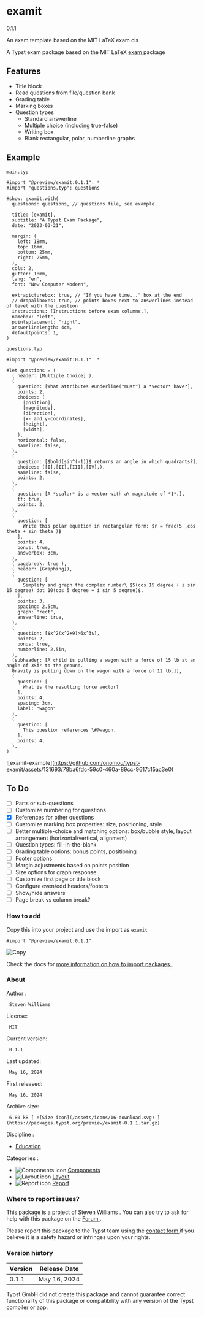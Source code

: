 #  examit

0.1.1

An exam template based on the MIT LaTeX exam.cls

A Typst exam package based on the MIT LaTeX [ exam
](https://ctan.org/pkg/exam) package

##  Features

  * Title block 
  * Read questions from file/question bank 
  * Grading table 
  * Marking boxes 
  * Question types 
    * Standard answerline 
    * Multiple choice (including true-false) 
    * Writing box 
    * Blank rectangular, polar, numberline graphs 

##  Example

` main.typ `

    
    
    #import "@preview/examit:0.1.1": *
    #import "questions.typ": questions
    
    #show: examit.with(
      questions: questions, // questions file, see example
    
      title: [examit],
      subtitle: "A Typst Exam Package",
      date: "2023-03-21",
    
      margin: (
        left: 18mm,
        top: 16mm,
        bottom: 25mm,
        right: 25mm,
      ),
      cols: 2,
      gutter: 18mm,
      lang: "en",
      font: "New Computer Modern",
    
      extrapicturebox: true, // "If you have time..." box at the end
      // dropallboxes: true, // points boxes next to answerlines instead of level with the question
      instructions: [Instructions before exam columns.],
      namebox: "left",
      pointsplacement: "right",
      answerlinelength: 4cm,
      defaultpoints: 1,
    )
    

` questions.typ `

    
    
    #import "@preview/examit:0.1.1": *
    
    #let questions = (
      ( header: [Multiple Choice] ),
      (
        question: [What attributes #underline("must") a *vector* have?],
        points: 2,
        choices: (
          [position],
          [magnitude],
          [direction],
          [x- and y-coordinates],
          [height],
          [width],
        ),
        horizontal: false,
        sameline: false,
      ),
      (
        question: [$bold(sin^(-1))$ returns an angle in which quadrants?],
        choices: ([I],[II],[III],[IV],),
        sameline: false,
        points: 2,
      ),
      (
        question: [A *scalar* is a vector with a\ magnitude of *1*.],
        tf: true,
        points: 2,
      ),
      (
        question: [
          Write this polar equation in rectangular form: $r = frac(5 ,cos theta + sin theta )$
        ],
        points: 4,
        bonus: true,
        answerbox: 3cm,
      ),
      ( pagebreak: true ),
      ( header: [Graphing]),
      (
        question: [
          Simplify and graph the complex number\ $5(cos 15 degree + i sin 15 degree) dot 10(cos 5 degree + i sin 5 degree)$.
        ],
        points: 3,
        spacing: 2.5cm,
        graph: "rect",
        answerline: true,
      ),
      (
        question: [$x^2(x^2+9)>6x^3$],
        points: 2,
        bonus: true,
        numberline: 2.5in,
      ),
      (subheader: [A child is pulling a wagon with a force of 15 lb at an angle of 35Â° to the ground.
      Gravity is pulling down on the wagon with a force of 12 lb.]),
      (
        question: [
          What is the resulting force vector?
        ],
        points: 4,
        spacing: 3cm,
        label: "wagon"
      ),
      (
        question: [
          This question references \#@wagon.
        ],
        points: 4,
      ),
    )
    

![examit-example](https://github.com/onomou/typst-
examit/assets/131693/78ba6fdc-59c0-460a-89cc-9617c15ac3e0)

##  To Do

  * [ ] Parts or sub-questions 
  * [ ] Customize numbering for questions 
  * [X] References for other questions 
  * [ ] Customize marking box properties: size, positioning, style 
  * [ ] Better multiple-choice and matching options: box/bubble style, layout arrangement (horizontal/vertical, alignment) 
  * [ ] Question types: fill-in-the-blank 
  * [ ] Grading table options: bonus points, positioning 
  * [ ] Footer options 
  * [ ] Margin adjustments based on points position 
  * [ ] Size options for graph response 
  * [ ] Customize first page or title block 
  * [ ] Configure even/odd headers/footers 
  * [ ] Show/hide answers 
  * [ ] Page break vs column break? 

###  How to add

Copy this into your project and use the import as  ` examit `

    
    
    #import "@preview/examit:0.1.1"

![Copy](/assets/icons/16-copy.svg)

Check the docs for  [ more information on how to import packages
](https://typst.app/docs/reference/scripting/#packages) .

###  About

Author  :

     Steven Williams 
License:

     MIT 
Current version:

     0.1.1 
Last updated:

     May 16, 2024 
First released:

     May 16, 2024 
Archive size:

     6.80 kB [ ![Size icon](/assets/icons/16-download.svg) ](https://packages.typst.org/preview/examit-0.1.1.tar.gz)
Discipline  :

    

  * [ Education ](https://typst.app/universe/search/?discipline=education)

Categor  ies  :

    

  * ![Components icon](/assets/icons/16-package.svg) [ Components ](https://typst.app/universe/search/?category=components)
  * ![Layout icon](/assets/icons/16-layout.svg) [ Layout ](https://typst.app/universe/search/?category=layout)
  * ![Report icon](/assets/icons/16-speak.svg) [ Report ](https://typst.app/universe/search/?category=report)

###  Where to report issues?

This  package  is a project of  Steven Williams  .  You can also try to ask
for help with this  package  on the  [ Forum ](https://forum.typst.app) .

Please report this  package  to the Typst team using the  [ contact form
](https://typst.app/contact) if you believe it is a safety hazard or infringes
upon your rights.

###  Version history

Version  |  Release Date   
---|---  
0.1.1  |  May 16, 2024   
  
Typst GmbH did not create this  package  and cannot guarantee correct
functionality of this  package  or compatibility with any version of the Typst
compiler or app.

